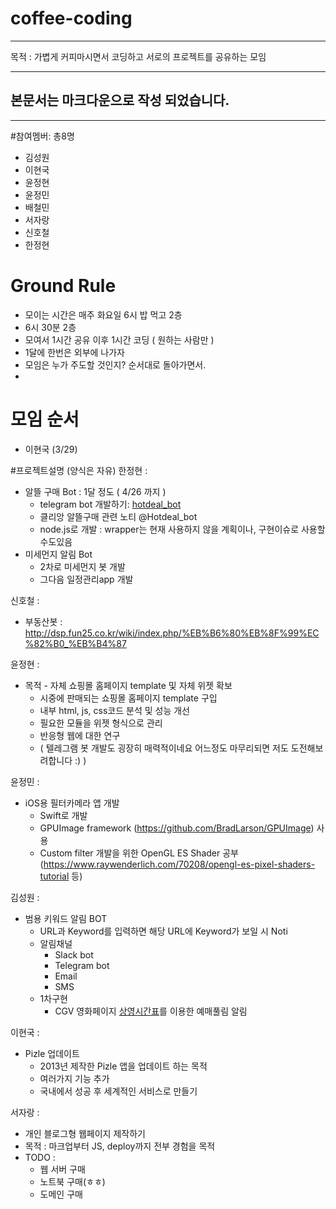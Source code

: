# coffee-coding
---
목적 : 가볍게 커피마시면서 코딩하고 서로의 프로젝트를 공유하는 모임

---
 ## 본문서는 마크다운으로 작성 되었습니다.
---


#참여멤버: 총8명
- 김성원
- 이현국
- 윤정현
- 윤정민
- 배철민
- 서자랑
- 신호철
- 한정현

# Ground Rule
* 모이는 시간은 매주 화요일 6시 밥 먹고 2층
* 6시 30분 2층
* 모여서 1시간 공유 이후 1시간 코딩 ( 원하는 사람만  )
* 1달에 한번은 외부에 나가자
* 모임은 누가 주도할 것인지? 순서대로 돌아가면서.
*

# 모임 순서
* 이현국 (3/29)


#프로젝트설명 (양식은 자유)
한정현 :
* 알뜰 구매 Bot : 1달 정도 ( 4/26 까지 )
  * telegram bot 개발하기: [hotdeal_bot](https://github.com/kazikai/coffee-coding/blob/master/hotdeal_bot.md)
  * 클리앙 알뜰구매 관련 노티 @Hotdeal_bot
  * node.js로 개발 : wrapper는 현재 사용하지 않을 계획이나, 구현이슈로 사용할 수도있음
* 미세먼지 알림 Bot
  * 2차로 미세먼지 봇 개발
  * 그다음 일정관리app  개발


신호철 :
* 부동산봇 : http://dsp.fun25.co.kr/wiki/index.php/%EB%B6%80%EB%8F%99%EC%82%B0_%EB%B4%87 

윤정현 :
* 목적 - 자체 쇼핑몰 홈페이지 template 및 자체 위젯 확보
  * 시중에 판매되는 쇼핑몰 홈페이지 template 구입
  * 내부 html, js, css코드 분석 및 성능 개선
  * 필요한 모듈을 위젯 형식으로 관리
  * 반응형 웹에 대한 연구
  * ( 텔레그램 봇 개발도 굉장히 매력적이네요 어느정도 마무리되면 저도 도전해보려합니다 :) )


윤정민 :
* iOS용 필터카메라 앱 개발
  * Swift로 개발
  * GPUImage framework (https://github.com/BradLarson/GPUImage) 사용
  * Custom filter 개발을 위한 OpenGL ES Shader 공부 (https://www.raywenderlich.com/70208/opengl-es-pixel-shaders-tutorial 등)

김성원 :
* 범용 키워드 알림 BOT
  * URL과 Keyword를 입력하면 해당 URL에 Keyword가 보일 시 Noti
  * 알림채널
    * Slack bot
    * Telegram bot
    * Email
    * SMS
  * 1차구현
    * CGV 영화페이지 [상영시간표](http://www.cgv.co.kr/reserve/show-times/?areacode=01&theaterCode=0074&date=20160402)를 이용한 예매풀림 알림

이현국 :
* Pizle 업데이트
  * 2013년 제작한 Pizle 앱을 업데이트 하는 목적
  * 여러가지 기능 추가
  * 국내에서 성공 후 세계적인 서비스로 만들기

서자랑 :
* 개인 블로그형 웹페이지 제작하기
* 목적 : 마크업부터 JS, deploy까지 전부 경험을 목적
* TODO :
  * 웹 서버 구매
  * 노트북 구매(ㅎㅎ)
  * 도메인 구매
